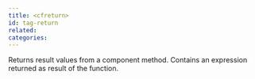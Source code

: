 ```yaml
---
title: <cfreturn>
id: tag-return
related:
categories:
---
```


Returns result values from a component method. Contains an expression returned as result of the function.